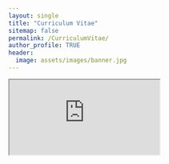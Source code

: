 ```yaml
---
layout: single
title: "Curriculum Vitae"
sitemap: false
permalink: /CurriculumVitae/
author_profile: TRUE
header:
  image: assets/images/banner.jpg
---
```


<iframe src="https://docs.google.com/document/d/e/2PACX-1vTx75l04xMwIdpxtZDqnQcPp-e1pYuSceRTJau4Ns5OxjP809Y-v7GG9VmZUfBqwxtoyJ9OHuOH7iit/pub?embedded=true"></iframe>
